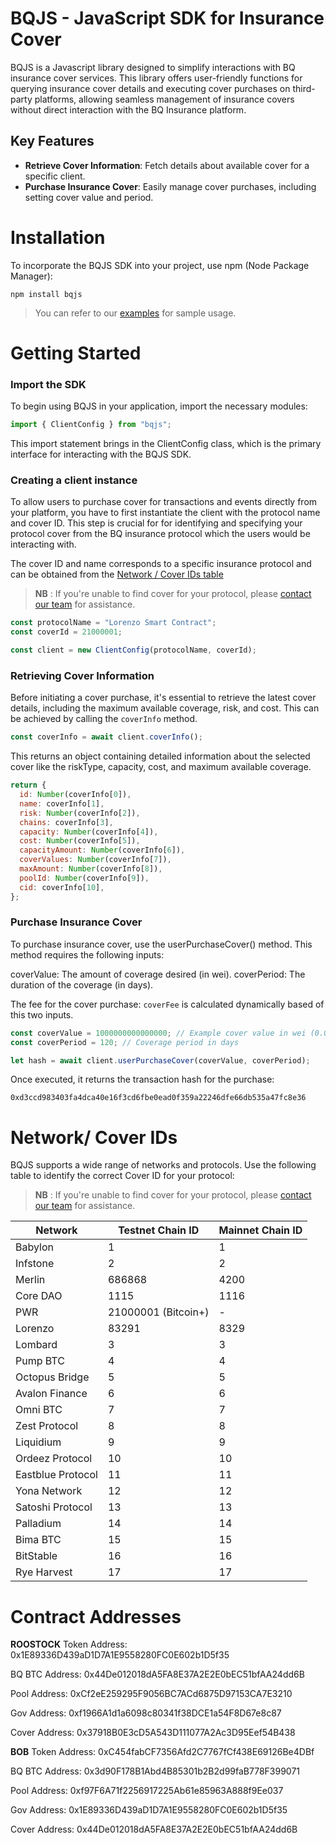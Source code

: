 # BQJS - JavaScript SDK for Insurance Cover

BQJS is a Javascript library designed to simplify interactions with BQ insurance cover services. This library offers user-friendly functions for querying insurance cover details and executing cover purchases on third-party platforms, allowing seamless management of insurance covers without direct interaction with the BQ Insurance platform.

## Key Features

- **Retrieve Cover Information**: Fetch details about available cover for a specific client.
- **Purchase Insurance Cover**: Easily manage cover purchases, including setting cover value and period.

# Installation

To incorporate the BQJS SDK into your project, use npm (Node Package Manager):

```shell
npm install bqjs
```

> You can refer to our [examples](https://github.com/bitquid-labs/bqjs/tree/main/test) for sample usage.

# Getting Started

### Import the SDK

To begin using BQJS in your application, import the necessary modules:

```javascript
import { ClientConfig } from "bqjs";
```

This import statement brings in the ClientConfig class, which is the primary interface for interacting with the BQJS SDK.

### Creating a client instance

To allow users to purchase cover for transactions and events directly from your platform, you have to first instantiate the client with the protocol name and cover ID. This step is crucial for for identifying and specifying your protocol cover from the BQ insurance protocol which the users would be interacting with.

The cover ID and name corresponds to a specific insurance protocol and can be obtained from the [Network / Cover IDs table](https://github.com/bitquid-labs/bqjs#network-cover-ids)

> **NB** : If you're unable to find cover for your protocol, please [contact our team](https://t.me/ragulcv) for assistance.

```javascript
const protocolName = "Lorenzo Smart Contract";
const coverId = 21000001;

const client = new ClientConfig(protocolName, coverId);
```

### Retrieving Cover Information

Before initiating a cover purchase, it's essential to retrieve the latest cover details, including the maximum available coverage, risk, and cost. This can be achieved by calling the `coverInfo` method.

```javascript
const coverInfo = await client.coverInfo();
```

This returns an object containing detailed information about the selected cover like the riskType, capacity, cost, and maximum available coverage.

```javascript
return {
  id: Number(coverInfo[0]),
  name: coverInfo[1],
  risk: Number(coverInfo[2]),
  chains: coverInfo[3],
  capacity: Number(coverInfo[4]),
  cost: Number(coverInfo[5]),
  capacityAmount: Number(coverInfo[6]),
  coverValues: Number(coverInfo[7]),
  maxAmount: Number(coverInfo[8]),
  poolId: Number(coverInfo[9]),
  cid: coverInfo[10],
};
```

### Purchase Insurance Cover

To purchase insurance cover, use the userPurchaseCover() method. This method requires the following inputs:

coverValue: The amount of coverage desired (in wei).
coverPeriod: The duration of the coverage (in days).

The fee for the cover purchase: `coverFee` is calculated dynamically based of this two inputs.

```javascript
const coverValue = 1000000000000000; // Example cover value in wei (0.001 ETH)
const coverPeriod = 120; // Coverage period in days

let hash = await client.userPurchaseCover(coverValue, coverPeriod);
```

Once executed, it returns the transaction hash for the purchase:

```
0xd3ccd983403fa4dca40e16f3cd6fbe0ead0f359a22246dfe66db535a47fc8e36
```

# Network/ Cover IDs

BQJS supports a wide range of networks and protocols. Use the following table to identify the correct Cover ID for your protocol:

> **NB** : If you're unable to find cover for your protocol, please [contact our team](https://t.me/ragulcv) for assistance.

| Network           | Testnet Chain ID    | Mainnet Chain ID |
| ----------------- | ------------------- | ---------------- |
| Babylon           | 1                   | 1                |
| Infstone          | 2                   | 2                |
| Merlin            | 686868              | 4200             |
| Core DAO          | 1115                | 1116             |
| PWR               | 21000001 (Bitcoin+) | -                |
| Lorenzo           | 83291               | 8329             |
| Lombard           | 3                   | 3                |
| Pump BTC          | 4                   | 4                |
| Octopus Bridge    | 5                   | 5                |
| Avalon Finance    | 6                   | 6                |
| Omni BTC          | 7                   | 7                |
| Zest Protocol     | 8                   | 8                |
| Liquidium         | 9                   | 9                |
| Ordeez Protocol   | 10                  | 10               |
| Eastblue Protocol | 11                  | 11               |
| Yona Network      | 12                  | 12               |
| Satoshi Protocol  | 13                  | 13               |
| Palladium         | 14                  | 14               |
| Bima BTC          | 15                  | 15               |
| BitStable         | 16                  | 16               |
| Rye Harvest       | 17                  | 17               |

# Contract Addresses

**ROOSTOCK**
Token Address: 0x1E89336D439aD1D7A1E9558280FC0E602b1D5f35

BQ BTC Address: 0x44De012018dA5FA8E37A2E2E0bEC51bfAA24dd6B

Pool Address: 0xCf2eE259295F9056BC7ACd6875D97153CA7E3210

Gov Address: 0xf1966A1d1a6098c80341f38DCE1a54F8D67e8c87

Cover Address: 0x37918B0E3cD5A543D111077A2Ac3D95Eef54B438

**BOB**
Token Address: 0xC454fabCF7356Afd2C7767fCf438E69126Be4DBf

BQ BTC Address: 0x3d90F178B1Abd4B85301b2B2d99faB778F399071

Pool Address: 0xf97F6A71f2256917225Ab61e85963A888f9Ee037

Gov Address: 0x1E89336D439aD1D7A1E9558280FC0E602b1D5f35

Cover Address: 0x44De012018dA5FA8E37A2E2E0bEC51bfAA24dd6B
